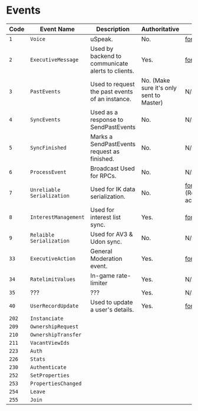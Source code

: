 # Events

| Code  | Event Name                 | Description                                       | Authoritative                            | Docs                                                                            |
| ----- | -------------------------- | ------------------------------------------------- | ---------------------------------------- | ------------------------------------------------------------------------------- |
| `1`   | `Voice`                    | uSpeak.                                           | No.                                      | [format](Voice/README.md)                                                       |
| `2`   | `ExecutiveMessage`         | Used by backend to communicate alerts to clients. | Yes.                                     | [format](ExecutiveMessage/README.md)                                            |
| `3`   | `PastEvents`               | Used to request the past events of an instance.   | No. (Make sure it's only sent to Master) | N/A                                                                             |
| `4`   | `SyncEvents`               | Used as a response to SendPastEvents              | No.                                      | N/A                                                                             |
| `5`   | `SyncFinished`             | Marks a SendPastEvents request as finished.       | No.                                      | N/A                                                                             |
| `6`   | `ProcessEvent`             | Broadcast Used for RPCs.                          | No.                                      | N/A                                                                             |
| `7`   | `Unreliable Serialization` | Used for IK data serialization.                   | No.                                      | [format](https://github.com/OptoCloud/PhotonDocs-Sensitive) (Restricted access) |
| `8`   | `InterestManagement`       | Used for interest list sync.                      | Yes.                                     | [format](InterestManagement/README.md)                                          |
| `9`   | `Relaible Serialization`   | Used for AV3 & Udon sync.                         | No.                                      | N/A                                                                             |
| `33`  | `ExecutiveAction`          | General Moderation event.                         | Yes.                                     | [format](ExecutiveAction/README.md)                                             |
| `34`  | `RatelimitValues`          | In-game rate-limiter                              | Yes.                                     | N/A                                                                             |
| `35`  | ???                        | ???                                               | Yes.                                     | N/A                                                                             |
| `40`  | `UserRecordUpdate`         | Used to update a user's details.                  | Yes.                                     | [format](UserRecordUpdate/README.md)                                            |
| `202` | `Instanciate`              |                                                   |                                          |                                                                                 |
| `209` | `OwnershipRequest`         |                                                   |                                          |                                                                                 |
| `210` | `OwnershipTransfer`        |                                                   |                                          |                                                                                 |
| `211` | `VacantViewIds`            |                                                   |                                          |                                                                                 |
| `223` | `Auth`                     |                                                   |                                          |                                                                                 |
| `226` | `Stats`                    |                                                   |                                          |                                                                                 |
| `230` | `Authenticate`             |                                                   |                                          |                                                                                 |
| `252` | `SetProperties`            |                                                   |                                          |                                                                                 |
| `253` | `PropertiesChanged`        |                                                   |                                          |                                                                                 |
| `254` | `Leave`                    |                                                   |                                          |                                                                                 |
| `255` | `Join`                     |                                                   |                                          |                                                                                 |
